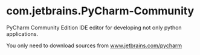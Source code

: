 # com.jetbrains.PyCharm-Community

PyCharm Community Edition IDE editor for developing not only python applications.

You only need to download sources from www.jetbrains.com/pycharm
